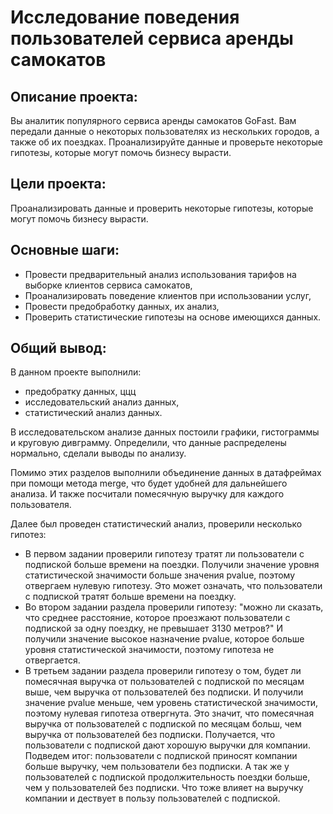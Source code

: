 # Исследование поведения пользователей сервиса аренды самокатов
## Описание проекта:
Вы аналитик популярного сервиса аренды самокатов GoFast. Вам передали данные о некоторых пользователях из нескольких городов, а также об их поездках. Проанализируйте данные и проверьте некоторые гипотезы, которые могут помочь бизнесу вырасти.

## Цели проекта:
Проанализировать данные и проверить некоторые гипотезы, которые могут помочь бизнесу вырасти.

## Основные шаги:
* Провести предварительный анализ использования тарифов на выборке клиентов сервиса самокатов,
* Проанализировать поведение клиентов при использовании услуг,
* Провести предобработку данных, их анализ,
* Проверить статистические гипотезы на основе имеющихся данных.

## Общий вывод:
В данном проекте выполнили:

* предобратку данных, ццц
* исследовательский анализ данных,
* статистический анализ данных.

В исследовательском анализе данных постоили графики, гистограммы и круговую дивграмму. Определили, что данные распределены нормально, сделали выводы по анализу.

Помимо этих разделов выполнили объединение данных в датафреймах при помощи метода merge, что будет удобней для дальнейшего анализа. И также посчитали помесячную выручку для каждого пользователя.

Далее был проведен статистический анализ, проверили несколько гипотез:

* В первом задании проверили гипотезу тратят ли пользователи с подпиской больше времени на поездки. Получили значение уровня статистической значимости больше значения pvalue, поэтому отвергаем нулевую гипотезу. Это может означать, что пользователи с подпиской тратят больше времени на поездку.
* Во втором задании раздела проверили гипотезу: "можно ли сказать, что среднее расстояние, которое проезжают пользователи с подпиской за одну поездку, не превышает 3130 метров?" И получили значение высокое назначение pvalue, которое больше уровня статистической значимости, поэтому гипотеза не отвергается.
* В третьем задании раздела проверили гипотезу о том, будет ли помесячная выручка от пользователей с подпиской по месяцам выше, чем выручка от пользователей без подписки. И получили значение pvalue меньше, чем уровень статистической значимости, поэтому нулевая гипотеза отвергнута. Это значит, что помесячная выручка от пользователей с подпиской по месяцам больш, чем выручка от пользователей без подписки. Получается, что пользователи с подпиской дают хорошую выручки для компании.
Подведем итог: пользователи с подпиской приносят компании больше выручку, чем пользователи без подписки. А так же у пользователей с подпиской продолжительность поездки больше, чем у пользователей без подписки. Что тоже влияет на выручку компании и дествует в пользу пользователей с подпиской.
